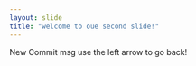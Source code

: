 ```yaml
---
layout: slide
title: "welcome to oue second slide!"
---
```

New Commit msg
use the left arrow to go back!
